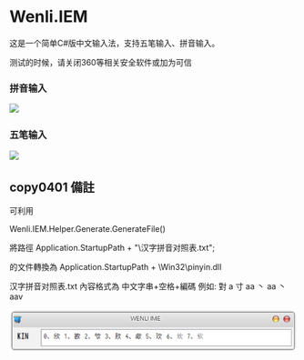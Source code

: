 # Wenli.IEM
这是一个简单C#版中文输入法，支持五笔输入、拼音输入。

测试的时候，请关闭360等相关安全软件或加为可信


<h3>拼音输入</h3>

<img src="https://github.com/yswenli/Wenli.IEM/blob/master/1.png?raw=true"/>


<h3>五笔输入</h3>

<img src="https://github.com/yswenli/Wenli.IEM/blob/master/2.png?raw=true"/>

## copy0401 備註

可利用 

Wenli.IEM.Helper.Generate.GenerateFile()

將路徑 Application.StartupPath + "\\汉字拼音对照表.txt"; 

的文件轉換為   Application.StartupPath + \\Win32\\pinyin.dll

汉字拼音对照表.txt 內容格式為  中文字串+空格+編碼
例如:
對 a
寸 aa
丶 aa
丶 aav

<img src="https://github.com/copy0401/Wenli.IEM/blob/master/3.png?raw=true"/>

